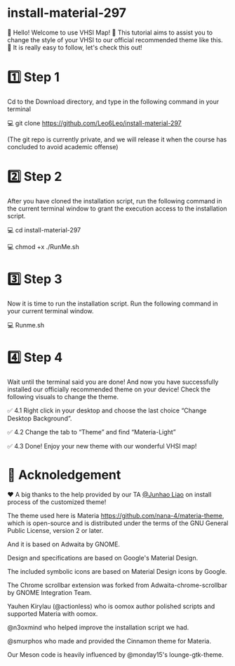 # install-material-297
👋 Hello! Welcome to use VHSI Map!
🌈 This tutorial aims to assist you to change the style of your VHSI to our official recommended theme like this.
🥰 It is really easy to follow, let's check this out!
# 1️⃣ Step 1
Cd to the Download directory, and type in the following command in your terminal

💻 git clone https://github.com/Leo6Leo/install-material-297

(The git repo is currently private, and we will release it when the course has concluded to avoid academic offense)

# 2️⃣ Step 2
After you have cloned the installation script, run the following command in the current terminal window to grant the execution access to the installation script.

💻 cd install-material-297

💻 chmod +x ./RunMe.sh

# 3️⃣ Step 3
Now it is time to run the installation script. Run the following command in your current terminal window.

💻 Runme.sh

# 4️⃣ Step 4
Wait until the terminal said you are done! And now you have successfully installed our officially recommended theme on your device! Check the following visuals to change the theme.

✅ 4.1 Right click in your desktop and choose the last choice “Change Desktop Background”.

✅ 4.2 Change the tab to “Theme” and find “Materia-Light”



✅ 4.3 Done! Enjoy your new theme with our wonderful VHSI map!

# 🥰 Acknoledgement
❤️ A big thanks to the help provided by our TA [@Junhao Liao](https://github.com/junhaoliao) on install process of the customized theme!

The theme used here is Materia https://github.com/nana-4/materia-theme, which is open-source and is distributed under the terms of the GNU General Public License, version 2 or later.

And it is based on Adwaita by GNOME.

Design and specifications are based on Google's Material Design.

The included symbolic icons are based on Material Design icons by Google.

The Chrome scrollbar extension was forked from Adwaita-chrome-scrollbar by GNOME Integration Team.

Yauhen Kirylau (@actionless) who is oomox author polished scripts and supported Materia with oomox.

@n3oxmind who helped improve the installation script we had.

@smurphos who made and provided the Cinnamon theme for Materia.

Our Meson code is heavily influenced by @monday15's lounge-gtk-theme.
